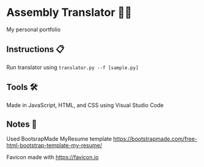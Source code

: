 # Assembly Translator 👨‍💻
My personal portfolio 

<!-- How to use -->
## Instructions 📋
Run translator using <code>translator.py --f \[sample.py\]</code>

<!-- Tools -->
## Tools 🛠 ##

Made in JavaScript, HTML, and CSS using Visual Studio Code

<!-- Creds -->
## Notes 📝 ##

Used BootsrapMade MyResume template https://bootstrapmade.com/free-html-bootstrap-template-my-resume/

Favicon made with https://favicon.io
